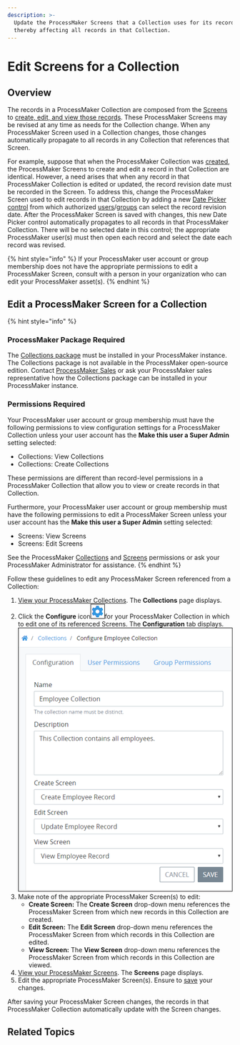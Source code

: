 ```yaml
---
description: >-
  Update the ProcessMaker Screens that a Collection uses for its records,
  thereby affecting all records in that Collection.
---
```


# Edit Screens for a Collection

## Overview

The records in a ProcessMaker Collection are composed from the [Screens](../designing-processes/design-forms/what-is-a-form.md) to [create, edit, and view those records](manage-collections/create-a-new-collection.md#create-a-new-processmaker-collection). These ProcessMaker Screens may be revised at any time as needs for the Collection change. When any ProcessMaker Screen used in a Collection changes, those changes automatically propagate to all records in any Collection that references that Screen.

For example, suppose that when the ProcessMaker Collection was [created](manage-collections/create-a-new-collection.md#create-a-new-processmaker-collection), the ProcessMaker Screens to create and edit a record in that Collection are identical. However, a need arises that when any record in that ProcessMaker Collection is edited or updated, the record revision date must be recorded in the Screen. To address this, change the ProcessMaker Screen used to edit records in that Collection by adding a new [Date Picker control](../designing-processes/design-forms/screens-builder/control-descriptions/date-picker-control-settings.md) from which authorized [users](../processmaker-administration/add-users/what-is-a-user.md)/[groups](../processmaker-administration/assign-groups-to-users/what-is-a-group.md) can select the record revision date. After the ProcessMaker Screen is saved with changes, this new Date Picker control automatically propagates to all records in that ProcessMaker Collection. There will be no selected date in this control; the appropriate ProcessMaker user\(s\) must then open each record and select the date each record was revised.

{% hint style="info" %}
If your ProcessMaker user account or group membership does not have the appropriate permissions to edit a ProcessMaker Screen, consult with a person in your organization who can edit your ProcessMaker asset\(s\).
{% endhint %}

## Edit a ProcessMaker Screen for a Collection

{% hint style="info" %}
### ProcessMaker Package Required

The [Collections package](../package-development-distribution/package-a-connector/collections.md) must be installed in your ProcessMaker instance. The Collections package is not available in the ProcessMaker open-source edition. Contact [ProcessMaker Sales](mailto:sales@processmaker.com) or ask your ProcessMaker sales representative how the Collections package can be installed in your ProcessMaker instance.

### Permissions Required

Your ProcessMaker user account or group membership must have the following permissions to view configuration settings for a ProcessMaker Collection unless your user account has the **Make this user a Super Admin** setting selected:

* Collections: View Collections
* Collections: Create Collections

These permissions are different than record-level permissions in a ProcessMaker Collection that allow you to view or create records in that Collection.

Furthermore, your ProcessMaker user account or group membership must have the following permissions to edit a ProcessMaker Screen unless your user account has the **Make this user a Super Admin** setting selected:

* Screens: View Screens
* Screens: Edit Screens

See the ProcessMaker [Collections](../processmaker-administration/permission-descriptions-for-users-and-groups.md#collections)  and [Screens](../processmaker-administration/permission-descriptions-for-users-and-groups.md#screens) permissions or ask your ProcessMaker Administrator for assistance.
{% endhint %}

Follow these guidelines to edit any ProcessMaker Screen referenced from a Collection:

1. [View your ProcessMaker Collections](manage-collections/view-collections.md#view-all-collections). The **Collections** page displays.
2. Click the **Configure** icon![](../.gitbook/assets/configure-process-icon-processes-page-processes.png)for your ProcessMaker Collection in which to edit one of its referenced Screens. The **Configuration** tab displays. ![](../.gitbook/assets/configuration-tab-collection-package.png)
3. Make note of the appropriate ProcessMaker Screen\(s\) to edit:
   * **Create Screen:** The **Create Screen** drop-down menu references the ProcessMaker Screen from which new records in this Collection are created.
   * **Edit Screen:** The **Edit Screen** drop-down menu references the ProcessMaker Screen from which records in this Collection are edited.
   * **View Screen:** The **View Screen** drop-down menu references the ProcessMaker Screen from which records in this Collection are viewed.
4. [View your ProcessMaker Screens](../designing-processes/design-forms/manage-forms/view-all-forms.md#view-all-scripts). The **Screens** page displays.
5. Edit the appropriate ProcessMaker Screen\(s\). Ensure to [save](../designing-processes/design-forms/screens-builder/save-a-screen.md#save-a-processmaker-screen) your changes.

After saving your ProcessMaker Screen changes, the records in that ProcessMaker Collection automatically update with the Screen changes.

## Related Topics



